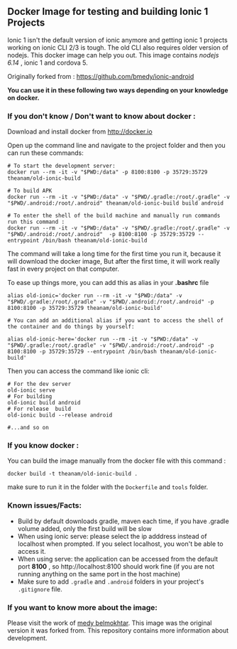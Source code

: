 ## Docker Image for testing and building Ionic 1 Projects 


 Ionic 1 isn't the default version of ionic anymore and getting ionic 1 projects working on ionic CLI 2/3 is tough. The old CLI also requires older version of nodejs. This docker image can help you out. This image contains *nodejs 6.14* , ionic 1 and cordova 5. 

Originally forked from : <https://github.com/bmedy/ionic-android>

**You can use it in these following two ways depending on your knowledge on docker.** 

### If you don't know / Don't want to know about docker : 

Download and install docker from <http://docker.io>

Open up the command line and navigate to the project folder and then you can run these commands:

    # To start the development server:
    docker run --rm -it -v "$PWD:/data" -p 8100:8100 -p 35729:35729 theanam/old-ionic-build

    # To build APK 
    docker run --rm -it -v "$PWD:/data" -v "$PWD/.gradle:/root/.gradle" -v "$PWD/.android:/root/.android" theanam/old-ionic-build build android

    # To enter the shell of the build machine and manually run commands run this command :
    docker run --rm -it -v "$PWD:/data" -v "$PWD/.gradle:/root/.gradle" -v "$PWD/.android:/root/.android"  -p 8100:8100 -p 35729:35729 --entrypoint /bin/bash theanam/old-ionic-build

The command will take a long time for the first time you run it, because it will download the docker image, But after the first time, it will work really fast in every project on that computer.


To ease up things more, you can add this as alias in your **.bashrc** file 

    alias old-ionic='docker run --rm -it -v "$PWD:/data" -v "$PWD/.gradle:/root/.gradle" -v "$PWD/.android:/root/.android" -p 8100:8100 -p 35729:35729 theanam/old-ionic-build'

    # You can add an additional alias if you want to access the shell of the container and do things by yourself: 

    alias old-ionic-here='docker run --rm -it -v "$PWD:/data" -v "$PWD/.gradle:/root/.gradle" -v "$PWD/.android:/root/.android" -p 8100:8100 -p 35729:35729 --entrypoint /bin/bash theanam/old-ionic-build'

Then you can access the command like ionic cli:

    # For the dev server
    old-ionic serve
    # For building 
    old-ionic build android
    # For release  build
    old-ionic build --release android

    #...and so on

### If you know docker :

You can build the image manually from the docker file with this command :

    docker build -t theanam/old-ionic-build .

make sure to run it in the folder with the `Dockerfile` and `tools` folder. 

### Known issues/Facts:

* Build by default downloads gradle, maven each time, if you have .gradle volume added, only the first build will be slow
* When using ionic serve: please select the ip adddress instead of localhost when prompted. If you select localhost, you won't be able to access it.
* When using serve: the application can be accessed from the default port **8100** , so http://localhost:8100 should work fine (if you are not running anything on the same port in the host machine) 
* Make sure to add `.gradle` and `.android` folders in your project's `.gitignore` file.

### If you want to know more about the image: 

Please visit the work of [medy belmokhtar](https://github.com/bmedy/ionic-android). This image was the original version it was forked from. This repository contains more information about development.


